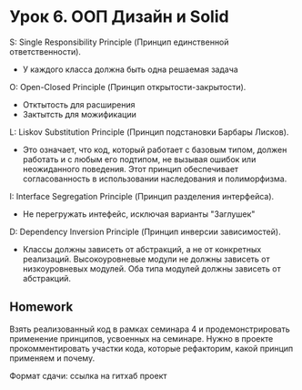 
# Урок 6. ООП Дизайн и Solid

S: Single Responsibility Principle (Принцип единственной ответственности).
  
* У каждого класса должна быть одна решаемая задача

O: Open-Closed Principle (Принцип открытости-закрытости).

* Отктытость для расширения
* Зактытсть для можификации

L: Liskov Substitution Principle (Принцип подстановки Барбары Лисков).

* Это означает, что код, который работает с базовым типом, должен работать и с любым его подтипом, не вызывая ошибок или неожиданного поведения. Этот принцип обеспечивает согласованность в использовании наследования и полиморфизма.

I: Interface Segregation Principle (Принцип разделения интерфейса).

* Не перегружать интефейс, исключая варианты "Заглушек"

D: Dependency Inversion Principle (Принцип инверсии зависимостей).

* Классы должны зависеть от абстракций, а не от конкретных реализаций. Высокоуровневые модули не должны зависеть от низкоуровневых модулей. Оба типа модулей должны зависеть от абстракций.


## Homework
Взять реализованный код в рамках семинара 4 и продемонстрировать применение принципов, усвоенных на семинаре.
Нужно в проекте прокомментировать участки кода, которые рефакторим, какой принцип применяем и почему.

Формат сдачи: ссылка на гитхаб проект